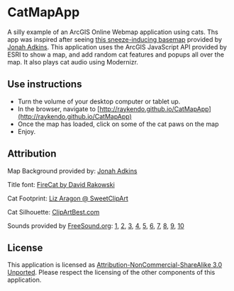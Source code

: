 CatMapApp
=========

A silly example of an ArcGIS Online Webmap application using cats. Ths app was inspired after seeing [this sneeze-inducing basemap](http://www.arcgis.com/home/webmap/viewer.html?webmap=c256d4a2110847aebc43ab5b9534cd87) provided by [Jonah Adkins](https://github.com/jonahadkins). This application uses the ArcGIS JavaScript API provided by ESRI to show a map, and add random cat features and popups all over the map. It also plays cat audio using Modernizr.

## Use instructions
- Turn the volume of your desktop computer or tablet up.
- In the browser, navigate to [http://raykendo.github.io/CatMapApp](http://raykendo.github.io/CatMapApp)
- Once the map has loaded, click on some of the cat paws on the map
- Enjoy.

## Attribution
Map Background provided by: [Jonah Adkins](https://github.com/jonahadkins)

Title font: [FireCat by David Rakowski](http://www.fontsquirrel.com/fonts/Firecat)

Cat Footprint: [Liz Aragon @ SweetClipArt](http://sweetclipart.com/cat-pawprint-claws-488)

Cat Silhouette: [ClipArtBest.com](http://www.clipartbest.com/clipart-jcxo5KXMi)

Sounds provided by [FreeSound.org](https://www.freesound.org/): [1](https://www.freesound.org/people/tuberatanka/sounds/110011/), [2](https://www.freesound.org/people/queen_westeros/sounds/222590/), [3](https://www.freesound.org/people/esperri/sounds/118959/), [4](https://www.freesound.org/people/Department64/sounds/64007/), [5](https://www.freesound.org/people/templeofhades/sounds/95517/), [6](https://www.freesound.org/people/Chocktaw/sounds/220019/), [7](https://www.freesound.org/people/cognito%20perceptu/sounds/85238/), [8](https://www.freesound.org/people/daboy291/sounds/138044/), [9](https://www.freesound.org/people/UncleSigmund/sounds/118522/), [10](https://www.freesound.org/people/Yoyodaman234/sounds/156643/)

## License
This application is licensed as [Attribution-NonCommercial-ShareAlike 3.0 Unported](http://creativecommons.org/licenses/by-nc-sa/3.0/). Please respect the licensing of the other components of this application.
